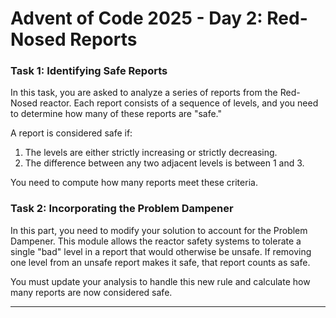 # Advent of Code 2025 - Day 2: Red-Nosed Reports

### Task 1: Identifying Safe Reports
In this task, you are asked to analyze a series of reports from the Red-Nosed reactor. Each report consists of a sequence of levels, and you need to determine how many of these reports are "safe."

A report is considered safe if:
1. The levels are either strictly increasing or strictly decreasing.
2. The difference between any two adjacent levels is between 1 and 3.

You need to compute how many reports meet these criteria.

### Task 2: Incorporating the Problem Dampener
In this part, you need to modify your solution to account for the Problem Dampener. This module allows the reactor safety systems to tolerate a single "bad" level in a report that would otherwise be unsafe. If removing one level from an unsafe report makes it safe, that report counts as safe.

You must update your analysis to handle this new rule and calculate how many reports are now considered safe.

---